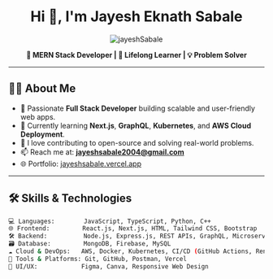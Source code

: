 <h1 align="center">Hi 👋, I'm Jayesh Eknath Sabale</h1>

<p align="center">
  <img src="https://komarev.com/ghpvc/?username=jayeshSabale&label=Visitors&color=0e75b6&style=flat" alt="jayeshSabale" />
</p>

<p align="center">
  <b>🚀 MERN Stack Developer | 🧠 Lifelong Learner | 💡 Problem Solver</b>
</p>

---

## 👨‍💻 About Me

- 💼 Passionate **Full Stack Developer** building scalable and user-friendly web apps.
- 🌱 Currently learning **Next.js**, **GraphQL**, **Kubernetes**, and **AWS Cloud Deployment**.
- 🧠 I love contributing to open-source and solving real-world problems.
- 📫 Reach me at: **jayeshsabale2004@gmail.com**
- 🌐 Portfolio: [jayeshsabale.vercel.app](https://jayeshsabale.vercel.app)

---

## 🛠️ Skills & Technologies

```bash
💻 Languages:        JavaScript, TypeScript, Python, C++
🌐 Frontend:         React.js, Next.js, HTML, Tailwind CSS, Bootstrap
🛠️ Backend:          Node.js, Express.js, REST APIs, GraphQL, Microservices
🗃️ Database:         MongoDB, Firebase, MySQL
☁️ Cloud & DevOps:   AWS, Docker, Kubernetes, CI/CD (GitHub Actions, Render, Netlify)
🧰 Tools & Platforms: Git, GitHub, Postman, Vercel
🎨 UI/UX:            Figma, Canva, Responsive Web Design
